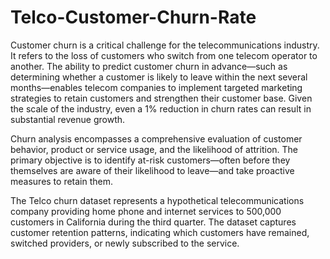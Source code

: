 # Telco-Customer-Churn-Rate

Customer churn is a critical challenge for the telecommunications industry. It refers to the loss of customers who switch from one telecom operator to another. The ability to predict customer churn in advance—such as determining whether a customer is likely to leave within the next several months—enables telecom companies to implement targeted marketing strategies to retain customers and strengthen their customer base. Given the scale of the industry, even a 1% reduction in churn rates can result in substantial revenue growth.

Churn analysis encompasses a comprehensive evaluation of customer behavior, product or service usage, and the likelihood of attrition. The primary objective is to identify at-risk customers—often before they themselves are aware of their likelihood to leave—and take proactive measures to retain them.

The Telco churn dataset represents a hypothetical telecommunications company providing home phone and internet services to 500,000 customers in California during the third quarter. The dataset captures customer retention patterns, indicating which customers have remained, switched providers, or newly subscribed to the service.
